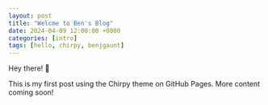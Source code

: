 ```yaml
---
layout: post
title: "Welcme to Ben's Blog"
date: 2024-04-09 12:00:00 +0000
categories: [intro]
tags: [hello, chirpy, benjgaunt]
---
```

Hey there! 👋

This is my first post using the Chirpy theme on GitHub Pages. More content coming soon!
